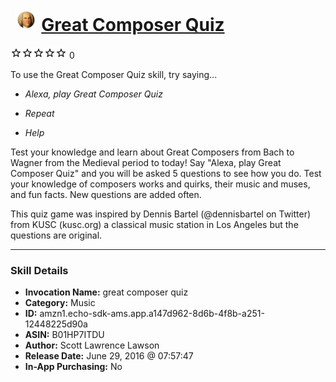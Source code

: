 # &nbsp;<img src="skill_icon" alt="Great Composer Quiz icon" width="36"> [Great Composer Quiz](http://alexa.amazon.com/#skills/amzn1.echo-sdk-ams.app.a147d962-8d6b-4f8b-a251-12448225d90a)
![0 stars](../../images/ic_star_border_black_18dp_1x.png)![0 stars](../../images/ic_star_border_black_18dp_1x.png)![0 stars](../../images/ic_star_border_black_18dp_1x.png)![0 stars](../../images/ic_star_border_black_18dp_1x.png)![0 stars](../../images/ic_star_border_black_18dp_1x.png) 0

To use the Great Composer Quiz skill, try saying...

* *Alexa, play Great Composer Quiz*

* *Repeat*

* *Help*

Test your knowledge and learn about Great Composers from Bach to Wagner from the Medieval period to today! Say "Alexa, play Great Composer Quiz" and you will be asked 5 questions to see how you do. Test your knowledge of composers works and quirks, their music and muses, and fun facts. New questions are added often.

This quiz game was inspired by Dennis Bartel (@dennisbartel on Twitter) from KUSC (kusc.org) a classical music station in Los Angeles but the questions are original.

***

### Skill Details

* **Invocation Name:** great composer quiz
* **Category:** Music
* **ID:** amzn1.echo-sdk-ams.app.a147d962-8d6b-4f8b-a251-12448225d90a
* **ASIN:** B01HP7ITDU
* **Author:** Scott Lawrence Lawson
* **Release Date:** June 29, 2016 @ 07:57:47
* **In-App Purchasing:** No
